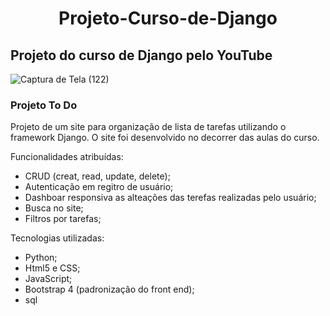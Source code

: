 
# <center/>Projeto-Curso-de-Django<center/>
## Projeto do curso de Django pelo YouTube

![Captura de Tela (122)](https://user-images.githubusercontent.com/103837121/184902803-ed122517-4133-4917-aaeb-f908084ac839.png)

### Projeto To Do 

Projeto de um site para organização de lista de tarefas utilizando o framework Django.
O site foi desenvolvido no decorrer das aulas do curso.

Funcionalidades atribuídas:

- CRUD (creat, read, update, delete);
- Autenticação em regitro de usuário;
- Dashboar responsiva as alteações das terefas realizadas pelo usuário;
- Busca no site;
- Filtros por tarefas;

Tecnologias utilizadas:

- Python;
- Html5 e CSS;
- JavaScript;
- Bootstrap 4 (padronização do front end);
- sql

